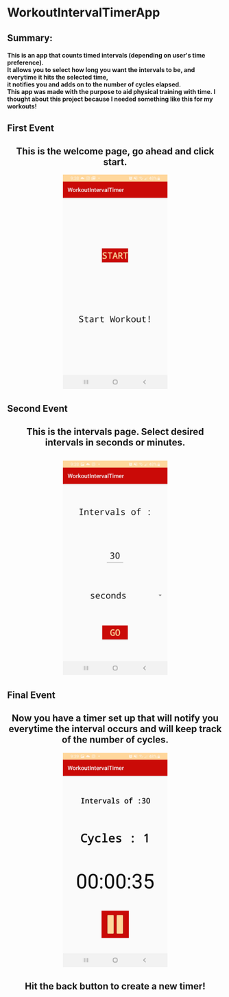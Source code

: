 # WorkoutIntervalTimerApp

## Summary:
#### This is an app that counts timed intervals (depending on user's time preference).  <br /> It allows you to select how long you want the intervals to be, and everytime it hits the selected time,<br />it notifies you and adds on to the number of cycles elapsed.  <br />This app was made with the purpose to aid physical training with time. I thought about this project because I needed something like this for my workouts!

## First Event
<h2 align="center">This is the welcome page, go ahead and click start.</h2>

<p align="center">
  <img src="images/pic1.jpg" height=500>
</p>

## Second Event
<h2 align="center">This is the intervals page.  Select desired intervals in seconds or minutes.<h2>

<p align="center">
  <img src="images/pic2.jpg" height=500>
</p>

## Final Event
<h2 align="center">Now you have a timer set up that will notify you everytime the interval occurs and will keep track of the number of cycles.</h2>

<p align="center">
  <img src="images/pic3.jpg" height=500>
</p>

<h2 align="center">Hit the back button to create a new timer!<h2>
